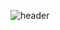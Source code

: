 ![header](https://capsule-render.vercel.app/api?type=wave&color=auto&height=300&section=header&text=Hello!&fontSize=90)

